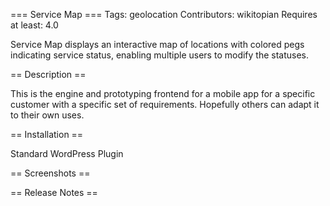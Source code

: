 === Service Map ===
Tags: geolocation
Contributors: wikitopian
Requires at least: 4.0

Service Map displays an interactive map of locations with colored pegs
indicating service status, enabling multiple users to modify the statuses.

== Description ==

This is the engine and prototyping frontend for a mobile app for a specific
customer with a specific set of requirements. Hopefully others can adapt it
to their own uses.

== Installation ==

Standard WordPress Plugin

== Screenshots ==

== Release Notes ==
